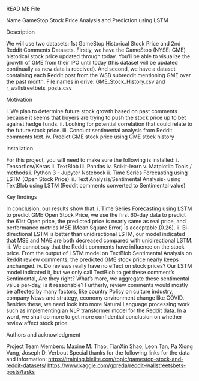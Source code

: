 READ ME File

Name
GameStop Stock Price Analysis and Prediction using LSTM

Description

We will use two datasets: 1st GameStop Historical Stock Price and 2nd Reddit Comments Datasets. Firstly, we have the GameStop (NYSE: GME) historical stock price updated through today. You’ll be able to visualize the growth of GME from their IPO until today (this dataset will be updated continually as new data is received). And second, we have a dataset containing each Reddit post from the WSB subreddit mentioning GME over the past month.
File names in drive: GME_Stock_History.csv and r_wallstreetbets_posts.csv

Motivation

i.	We plan to determine future stock growth based on past comments because it seems that buyers are trying to push the stock price up to bet against hedge funds. 
ii.	Looking for potential correlation that could relate to the future stock price. 
iii.	Conduct sentimental analysis from Reddit comments text.
iv.	Predict GME stock price using GME stock history

Installation

For this project, you will need to make sure the following is installed:
i.	Tensorflow/Keras
ii.	TextBlob
iii.	Pandas
iv.	Scikit-learn
v.	Matplotlib
Tools / methods 
i.	Python 3 - Jupyter Notebook
ii.	Time Series Forecasting using LSTM (Open Stock Price)
iii.	Text Analysis/Sentimental Analysis- using TextBlob using LSTM (Reddit comments converted to Sentimental value)

Key findings

In conclusion, our results show that:
i.	Time Series Forecasting using LSTM to predict GME Open Stock Price, we use the first 60-day data to predict the 61st Open price, the predicted price is nearly same as real price, and performance metrics MSE (Mean Square Error) is acceptable (0.26). 
ii.	Bi-directional LSTM is better than unidirectional LSTM, our model indicated that MSE and MAE are both decreased compared with unidirectional LSTM.
iii.	We cannot say that the Reddit comments have influence on the stock price. From the output of LSTM model on TextBlob Sentimental Analysis on Reddit review comments, the predicted GME stock price nearly keeps unchanged.
iv.	Do reviews really have no effect on stock prices? Our LSTM model indicated it, but we only call TextBlob to get these comment’s Sentimental, Are they right? What’s more, we aggregate these sentimental value per-day, is it reasonable? Furtherly, review comments would mostly be affected by many factors, like country Policy on culture industry, company News and strategy, economy environment change like COVID. Besides these, we need look into more Natural Language processing work such as implementing an NLP transformer model for the Reddit data. In a word, we shall do more to get more confidential conclusion on whether review affect stock price.

Authors and acknowledgment

Project Team Members: Maxine M. Thao, TianXin Shao, Leon Tan, Pa Xiong Vang, Joseph D. Verbout
Special thanks for the following links for the data and information:
https://training.bielite.com/topic/gamestop-stock-and-reddit-datasets/
https://www.kaggle.com/gpreda/reddit-wallstreetsbets-posts/tasks 

